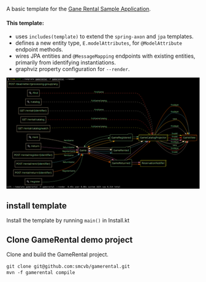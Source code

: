 A basic template for the [Gane Rental Sample Application][gamerental].

 [gamerental]: https://github.com/smcvb/gamerental

#### This template:
- uses `includes(template)` to extend the `spring-axon` and `jpa` templates.
- defines a new entity type, `E.modelAttributes`, for `@ModelAttribute` endpoint methods.
- wires JPA entities and `@MessageMapping` endpoints with existing entities, primarily from identifying instantiations.
- graphviz property configuration for `--render`.

![gamerental](../../docs/images/sift-example-gamerental.png)
 

## install template

Install the template by running `main()` in Install.kt


## Clone GameRental demo project

Clone and build the GameRental project.

```
git clone git@github.com:smcvb/gamerental.git
mvn -f gamerental compile
```

